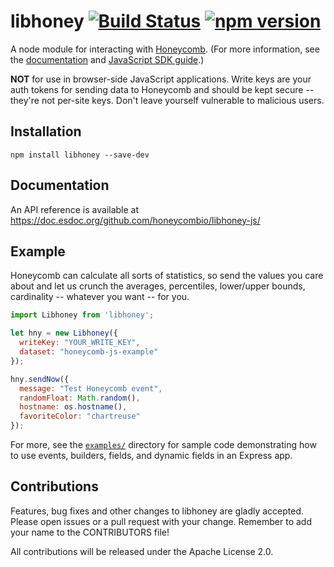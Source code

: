 # libhoney [![Build Status](https://travis-ci.org/honeycombio/libhoney-js.svg?branch=master)](https://travis-ci.org/honeycombio/libhoney-js) [![npm version](https://badge.fury.io/js/libhoney.svg)](https://badge.fury.io/js/libhoney)

A node module for interacting with [Honeycomb](https://honeycomb.io). (For more information, see the [documentation](https://honeycomb.io/docs/) and [JavaScript SDK guide](https://honeycomb.io/docs/connect/javascript).)

**NOT** for use in browser-side JavaScript applications. Write keys are your auth tokens for sending data to Honeycomb and should be kept secure -- they're not per-site keys. Don't leave yourself vulnerable to malicious users.

## Installation

```
npm install libhoney --save-dev
```

## Documentation

An API reference is available at https://doc.esdoc.org/github.com/honeycombio/libhoney-js/

## Example

Honeycomb can calculate all sorts of statistics, so send the values you care about and let us crunch the averages, percentiles, lower/upper bounds, cardinality -- whatever you want -- for you.

```js
import Libhoney from 'libhoney';

let hny = new Libhoney({
  writeKey: "YOUR_WRITE_KEY",
  dataset: "honeycomb-js-example"
});

hny.sendNow({
  message: "Test Honeycomb event",
  randomFloat: Math.random(),
  hostname: os.hostname(),
  favoriteColor: "chartreuse"
});
```

For more, see the [`examples/`](examples/) directory for sample code demonstrating how to use events,
builders, fields, and dynamic fields in an Express app.

## Contributions

Features, bug fixes and other changes to libhoney are gladly accepted. Please
open issues or a pull request with your change. Remember to add your name to the
CONTRIBUTORS file!

All contributions will be released under the Apache License 2.0.
